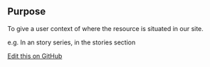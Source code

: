 ## Purpose

To give a user context of where the resource is situated in our site.

e.g. In an story series, in the stories section

[Edit this on GitHub](https://github.com/wellcometrust/wellcomecollection.org/edit/master/common/views/components/Breadcrumb/README.md)
